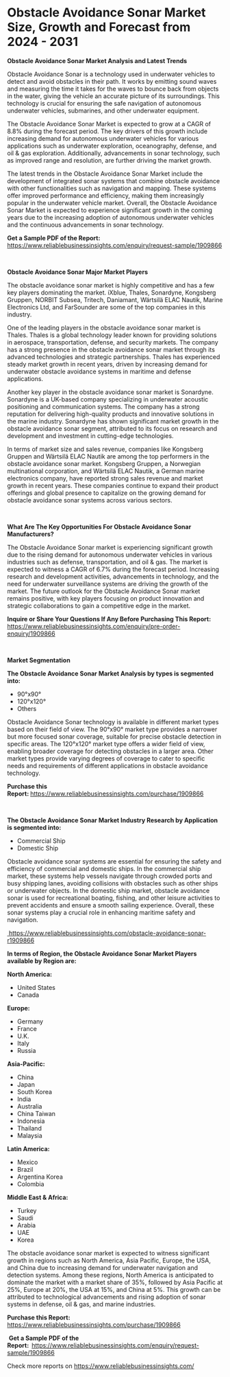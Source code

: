 <p><h1>Obstacle Avoidance Sonar Market Size, Growth and Forecast from 2024 - 2031</h1></p><p><strong>Obstacle Avoidance Sonar Market Analysis and Latest Trends</strong></p>
<p><p>Obstacle Avoidance Sonar is a technology used in underwater vehicles to detect and avoid obstacles in their path. It works by emitting sound waves and measuring the time it takes for the waves to bounce back from objects in the water, giving the vehicle an accurate picture of its surroundings. This technology is crucial for ensuring the safe navigation of autonomous underwater vehicles, submarines, and other underwater equipment.</p><p>The Obstacle Avoidance Sonar Market is expected to grow at a CAGR of 8.8% during the forecast period. The key drivers of this growth include increasing demand for autonomous underwater vehicles for various applications such as underwater exploration, oceanography, defense, and oil & gas exploration. Additionally, advancements in sonar technology, such as improved range and resolution, are further driving the market growth.</p><p>The latest trends in the Obstacle Avoidance Sonar Market include the development of integrated sonar systems that combine obstacle avoidance with other functionalities such as navigation and mapping. These systems offer improved performance and efficiency, making them increasingly popular in the underwater vehicle market. Overall, the Obstacle Avoidance Sonar Market is expected to experience significant growth in the coming years due to the increasing adoption of autonomous underwater vehicles and the continuous advancements in sonar technology.</p></p>
<p><strong>Get a Sample PDF of the Report:&nbsp;</strong> <a href="https://www.reliablebusinessinsights.com/enquiry/request-sample/1909866">https://www.reliablebusinessinsights.com/enquiry/request-sample/1909866</a></p>
<p>&nbsp;</p>
<p><strong>Obstacle Avoidance Sonar Major Market Players</strong></p>
<p><p>The obstacle avoidance sonar market is highly competitive and has a few key players dominating the market. iXblue, Thales, Sonardyne, Kongsberg Gruppen, NORBIT Subsea, Tritech, Daniamant, Wärtsilä ELAC Nautik, Marine Electronics Ltd, and FarSounder are some of the top companies in this industry.</p><p>One of the leading players in the obstacle avoidance sonar market is Thales. Thales is a global technology leader known for providing solutions in aerospace, transportation, defense, and security markets. The company has a strong presence in the obstacle avoidance sonar market through its advanced technologies and strategic partnerships. Thales has experienced steady market growth in recent years, driven by increasing demand for underwater obstacle avoidance systems in maritime and defense applications.</p><p>Another key player in the obstacle avoidance sonar market is Sonardyne. Sonardyne is a UK-based company specializing in underwater acoustic positioning and communication systems. The company has a strong reputation for delivering high-quality products and innovative solutions in the marine industry. Sonardyne has shown significant market growth in the obstacle avoidance sonar segment, attributed to its focus on research and development and investment in cutting-edge technologies.</p><p>In terms of market size and sales revenue, companies like Kongsberg Gruppen and Wärtsilä ELAC Nautik are among the top performers in the obstacle avoidance sonar market. Kongsberg Gruppen, a Norwegian multinational corporation, and Wärtsilä ELAC Nautik, a German marine electronics company, have reported strong sales revenue and market growth in recent years. These companies continue to expand their product offerings and global presence to capitalize on the growing demand for obstacle avoidance sonar systems across various sectors.</p></p>
<p>&nbsp;</p>
<p><strong>What Are The Key Opportunities For Obstacle Avoidance Sonar Manufacturers?</strong></p>
<p><p>The Obstacle Avoidance Sonar market is experiencing significant growth due to the rising demand for autonomous underwater vehicles in various industries such as defense, transportation, and oil & gas. The market is expected to witness a CAGR of 6.7% during the forecast period. Increasing research and development activities, advancements in technology, and the need for underwater surveillance systems are driving the growth of the market. The future outlook for the Obstacle Avoidance Sonar market remains positive, with key players focusing on product innovation and strategic collaborations to gain a competitive edge in the market.</p></p>
<p><strong>Inquire or Share Your Questions If Any Before Purchasing This Report:</strong> <a href="https://www.reliablebusinessinsights.com/enquiry/pre-order-enquiry/1909866">https://www.reliablebusinessinsights.com/enquiry/pre-order-enquiry/1909866</a></p>
<p>&nbsp;</p>
<p><strong>Market Segmentation</strong></p>
<p><strong>The Obstacle Avoidance Sonar Market Analysis by types is segmented into:</strong></p>
<p><ul><li>90°x90°</li><li>120°x120°</li><li>Others</li></ul></p>
<p><p>Obstacle Avoidance Sonar technology is available in different market types based on their field of view. The 90°x90° market type provides a narrower but more focused sonar coverage, suitable for precise obstacle detection in specific areas. The 120°x120° market type offers a wider field of view, enabling broader coverage for detecting obstacles in a larger area. Other market types provide varying degrees of coverage to cater to specific needs and requirements of different applications in obstacle avoidance technology.</p></p>
<p><strong>Purchase this Report:&nbsp;</strong><a href="https://www.reliablebusinessinsights.com/purchase/1909866">https://www.reliablebusinessinsights.com/purchase/1909866</a></p>
<p>&nbsp;</p>
<p><strong>The Obstacle Avoidance Sonar Market Industry Research by Application is segmented into:</strong></p>
<p><ul><li>Commercial Ship</li><li>Domestic Ship</li></ul></p>
<p><p>Obstacle avoidance sonar systems are essential for ensuring the safety and efficiency of commercial and domestic ships. In the commercial ship market, these systems help vessels navigate through crowded ports and busy shipping lanes, avoiding collisions with obstacles such as other ships or underwater objects. In the domestic ship market, obstacle avoidance sonar is used for recreational boating, fishing, and other leisure activities to prevent accidents and ensure a smooth sailing experience. Overall, these sonar systems play a crucial role in enhancing maritime safety and navigation.</p></p>
<p><a href="https://www.reliablebusinessinsights.com/obstacle-avoidance-sonar-r1909866">&nbsp;https://www.reliablebusinessinsights.com/obstacle-avoidance-sonar-r1909866</a></p>
<p><strong>In terms of Region, the Obstacle Avoidance Sonar Market Players available by Region are:</strong></p>
<p>
    <p> <strong> North America: </strong>
        <ul>
            <li>United States</li>
            <li>Canada</li>
        </ul>
        </p> 
    <p> <strong> Europe: </strong>
        <ul>
            <li>Germany</li>
            <li>France</li>
            <li>U.K.</li>
            <li>Italy</li>
            <li>Russia</li>
        </ul>
        </p> 
    <p> <strong> Asia-Pacific: </strong>
        <ul>
            <li>China</li>
            <li>Japan</li>
            <li>South Korea</li>
            <li>India</li>
            <li>Australia</li>
            <li>China Taiwan</li>
            <li>Indonesia</li>
            <li>Thailand</li>
            <li>Malaysia</li>
        </ul>
        </p> 
    <p> <strong> Latin America: </strong>
        <ul>
            <li>Mexico</li>
            <li>Brazil</li>
            <li>Argentina Korea</li>
            <li>Colombia</li>
        </ul>
        </p> 
    <p> <strong> Middle East & Africa: </strong>
        <ul>
            <li>Turkey</li>
            <li>Saudi</li>
            <li>Arabia</li>
            <li>UAE</li>
            <li>Korea</li>
        </ul>
    </p>
    </p>
<p><p>The obstacle avoidance sonar market is expected to witness significant growth in regions such as North America, Asia Pacific, Europe, the USA, and China due to increasing demand for underwater navigation and detection systems. Among these regions, North America is anticipated to dominate the market with a market share of 35%, followed by Asia Pacific at 25%, Europe at 20%, the USA at 15%, and China at 5%. This growth can be attributed to technological advancements and rising adoption of sonar systems in defense, oil & gas, and marine industries.</p></p>
<p><strong>Purchase this Report: </strong><a href="https://www.reliablebusinessinsights.com/purchase/1909866">https://www.reliablebusinessinsights.com/purchase/1909866</a></p>
<p>&nbsp;<strong>Get a Sample PDF of the Report:&nbsp;&nbsp;</strong><a href="https://www.reliablebusinessinsights.com/enquiry/request-sample/1909866">https://www.reliablebusinessinsights.com/enquiry/request-sample/1909866</a></p>
<p><strong></strong></p>
<p>Check more reports on <a href="https://www.reliablebusinessinsights.com/">https://www.reliablebusinessinsights.com/</a></p>